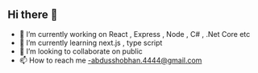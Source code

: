 ## Hi there 👋

- 🔭 I’m currently working on React , Express , Node , C# , .Net Core etc 
- 🌱 I’m currently learning  next.js , type script 
- 👯 I’m looking to collaborate on public
- 📫 How to reach me -abdusshobhan.4444@gmail.com


